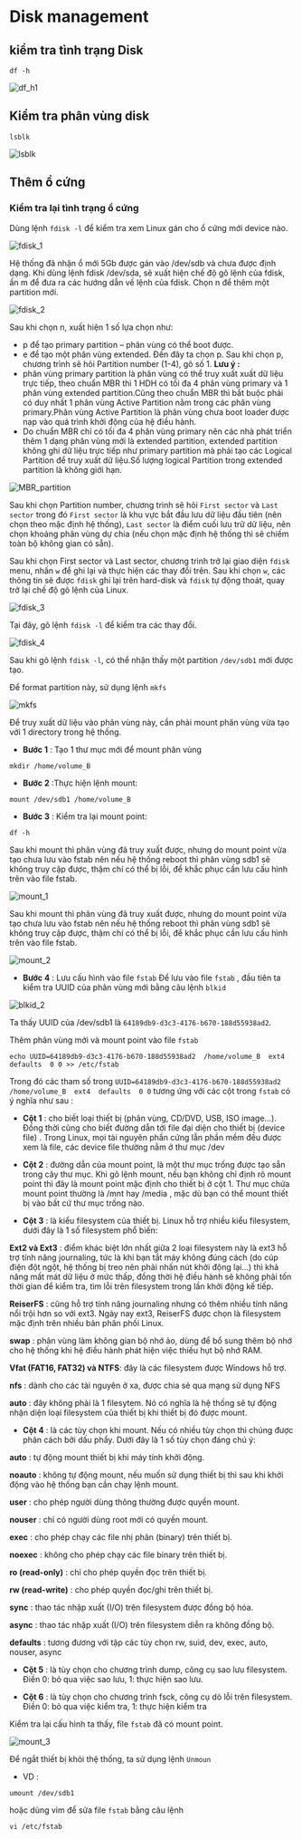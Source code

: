 # Disk management
## kiểm tra tình trạng Disk
```
df -h
```

![df_h1](https://github.com/laitiennhanhoa/Thu-viec-tai-Nhan-Hoa/blob/093ef75f35f539a60664e542d4ca9c1bdd9e4a1a/images/df_h1.png)

## Kiểm tra phân vùng disk
```
lsblk
```
![lsblk](https://github.com/laitiennhanhoa/Thu-viec-tai-Nhan-Hoa/blob/093ef75f35f539a60664e542d4ca9c1bdd9e4a1a/images/lsblk.png)

## Thêm ổ cứng
### Kiểm tra lại tình trạng ổ cứng

Dùng lệnh `fdisk -l` để kiểm tra xem Linux gán cho ổ cứng mới device nào.

![fdisk_1](https://github.com/laitiennhanhoa/Thu-viec-tai-Nhan-Hoa/blob/093ef75f35f539a60664e542d4ca9c1bdd9e4a1a/images/fdisk_1.png)

Hệ thống đã nhận ổ mới 5Gb được gán vào /dev/sdb và chưa được định dạng. 
Khi dùng lệnh fdisk /dev/sda, sẽ xuất hiện chế độ gõ lệnh của fdisk, ấn m để đưa ra các hướng dẫn về lệnh của fdisk. Chọn n để thêm một partition mới.

![fdisk_2](https://github.com/laitiennhanhoa/Thu-viec-tai-Nhan-Hoa/blob/093ef75f35f539a60664e542d4ca9c1bdd9e4a1a/images/fdisk_2.png)

Sau khi chọn n, xuất hiện 1 số lựa chọn như:

* p để tạo primary partition – phân vùng có thể boot được.
* e để tạo một phân vùng extended.
Đến đây ta chọn p. Sau khi chọn p, chương trình sẽ hỏi Partition number (1-4), gõ số 1.
__Lưu ý :__
* phân vùng primary partition là phân vùng có thể truy xuất xuất dữ liệu trực tiếp, theo chuẩn MBR thì 1 HDH có tối đa 4 phân vùng primary và 1 phân vùng extended partition.Cũng theo chuẩn MBR thì bắt buộc phải có duy nhất  1 phân vùng  Active Partition nằm trong các phân vùng primary.Phân vùng Active Partition là phân vùng chưa boot loader được nạp vào quá trình khởi động của hệ điều hành.
* Do chuẩn MBR chỉ có tối đa 4 phân vùng primary nên các nhà phát triển thêm 1 dạng phân vùng mới là extended partition, extended partition không ghi dữ liệu trực tiếp như primary partition mà phải tạo các Logical Partition để truy xuất dữ liệu.Số lượng logical Partition trong extended partition là không giới hạn.

![MBR_partition](https://github.com/laitiennhanhoa/Thu-viec-tai-Nhan-Hoa/blob/2f416d2e46fcab4e9e7d2d9e75785629d055d939/images/MBR_partition.png)

Sau khi chọn Partition number, chương trình sẽ hỏi `First sector` và `Last sector` trong đó `First sector` là khu vực bắt đầu lưu dữ liệu đầu tiên (nên chọn theo mặc định hệ thống), `Last sector` là điểm cuối lưu trữ dữ liệu, nên chọn khoảng phân vùng dự chia (nếu chọn mặc định hệ thống thì sẽ chiếm toàn bộ không gian có sẵn).

Sau khi chọn First sector và Last sector, chương trình trở lại giao diện `fdisk` menu, nhấn `w` để ghi lại và thực hiện các thay đổi trên.
Sau khi chọn `w`, các thông tin sẽ được `fdisk` ghi lại trên hard-disk và `fdisk` tự động thoát, quay trở lại chế độ gõ lệnh của Linux.

![fdisk_3](https://github.com/laitiennhanhoa/Thu-viec-tai-Nhan-Hoa/blob/2f416d2e46fcab4e9e7d2d9e75785629d055d939/images/fdisk_3.png)

Tại đây, gõ lệnh `fdisk -l` để kiểm tra các thay đổi.

![fdisk_4](https://github.com/laitiennhanhoa/Thu-viec-tai-Nhan-Hoa/blob/2f416d2e46fcab4e9e7d2d9e75785629d055d939/images/fdisk_4.png)

Sau khi gõ lệnh `fdisk -l`, có thể nhận thấy một partition `/dev/sdb1` mới được tạo.


Để format partition này, sử dụng lệnh `mkfs`

![mkfs](https://github.com/laitiennhanhoa/Thu-viec-tai-Nhan-Hoa/blob/2f416d2e46fcab4e9e7d2d9e75785629d055d939/images/mkfs.png)

Để truy xuất dữ liệu vào phân vùng này, cần phải mount phân vùng vừa tạo với 1 directory trong hệ thống.
* __Bước 1__ : Tạo 1 thư mục mới để mount phân vùng
```
mkdir /home/volume_B
```
* __Bước 2__ :Thực hiện lệnh mount:
```
mount /dev/sdb1 /home/volume_B
```
* __Bước 3__ : Kiểm tra lại mount point:
```
df -h
```

Sau khi mount thì phân vùng đã truy xuất được, nhưng do mount point vừa tạo chưa lưu vào fstab nên nếu hệ thống reboot thì phân vùng sdb1 sẽ không truy cập được, thậm chí có thể bị lỗi, để khắc phục cần lưu cấu hình trên vào file fstab.

![mount_1](https://github.com/laitiennhanhoa/Thu-viec-tai-Nhan-Hoa/blob/9f67f6dc30b252b924feb38f224a1323ff4b2386/images/mount_1.png)

Sau khi mount thì phân vùng đã truy xuất được, nhưng do mount point vừa tạo chưa lưu vào fstab nên nếu hệ thống reboot thì phân vùng sdb1 sẽ không truy cập được, thậm chí có thể bị lỗi, để khắc phục cần lưu cấu hình trên vào file fstab.

![mount_2](https://github.com/laitiennhanhoa/Thu-viec-tai-Nhan-Hoa/blob/9f67f6dc30b252b924feb38f224a1323ff4b2386/images/mount_2.png)

* __Bước 4__ : Lưu cấu hình vào file `fstab`
 Để lưu vào file `fstab` , đầu tiên ta kiểm tra UUID của phân vùng mới bằng câu lệnh `blkid`
 
 ![blkid_2](https://github.com/laitiennhanhoa/Thu-viec-tai-Nhan-Hoa/blob/d242f0a8fc5f8b212a044fe20355882c30289574/images/blkid_2.png)
 
 Ta thấy UUID của /dev/sdb1 là `64189db9-d3c3-4176-b670-188d55938ad2`.
 
 Thêm phân vùng mới và mount point vào file `fstab`
 
```
echo UUID=64189db9-d3c3-4176-b670-188d55938ad2  /home/volume_B  ext4  defaults  0 0 >> /etc/fstab
```
Trong đó các tham số trong `UUID=64189db9-d3c3-4176-b670-188d55938ad2  /home/volume_B  ext4  defaults  0 0` tương ứng với các cột trong `fstab` có ý nghĩa như sau :
* __Cột 1__ : cho biết loại thiết bị (phân vùng, CD/DVD, USB, ISO image…). Đồng thời cũng cho biết đường dẫn tới file đại diện cho thiết bị (device file) . Trong Linux, mọi tài nguyên phần cứng lẫn phần mềm đều được xem là file, các device file thường nằm ở thư mục /dev

* __Cột 2__ : đường dẫn của mount point, là một thư mục trống được tạo sẵn trong cây thư mục. Khi gõ lệnh mount, nếu bạn không chỉ định rõ mount point thì đây là mount point mặc định cho thiết bị ở cột 1. Thư mục chứa mount point thường là /mnt hay /media , mặc dù bạn có thể mount thiết bị vào bất cứ thư mục trống nào.

* __Cột 3__ : là kiểu filesystem của thiết bị. Linux hỗ trợ nhiều kiểu filesystem, dưới đây là 1 số filesystem phổ biến:

__Ext2 và Ext3__ : điểm khác biệt lớn nhất giữa 2 loại filesystem này là ext3 hỗ trợ tính năng journaling, tức là khi bạn tắt máy không đúng cách (do cúp điện đột ngột, hệ thống bị treo nên phải nhấn nút khởi động lại…) thì khả năng mất mát dữ liệu ở mức thấp, đồng thời hệ điều hành sẽ không phải tốn thời gian để kiểm tra, tìm lỗi trên filesystem trong lần khởi động kế tiếp.

__ReiserFS__ : cũng hỗ trợ tính năng journaling nhưng có thêm nhiều tính năng nổi trội hơn so với ext3. Ngày nay ext3, ReiserFS được chọn là filesystem mặc định trên nhiều bản phân phối Linux.

__swap__ : phân vùng làm không gian bộ nhớ ảo, dùng để bổ sung thêm bộ nhớ cho hệ thống khi hệ điều hành phát hiện việc thiếu hụt bộ nhớ RAM.

__Vfat (FAT16, FAT32) và NTFS__: đây là các filesystem được Windows hỗ trợ.

__nfs__ : dành cho các tài nguyên ở xa, được chia sẻ qua mạng sử dụng NFS

__auto__ : đây không phải là 1 filesytem. Nó có nghĩa là hệ thống sẽ tự động nhận diện loại filesystem của thiết bị khi thiết bị đó được mount.

* __Cột 4__ : là các tùy chọn khi mount.
Nếu có nhiều tùy chọn thì chúng được phân cách bởi dấu phẩy. Dưới đây là 1 số tùy chọn đáng chú ý:

__auto__ : tự động mount thiết bị khi máy tính khởi động.

__noauto__ : không tự động mount, nếu muốn sử dụng thiết bị thì sau khi khởi động vào hệ thống bạn cần chạy lệnh mount.

__user__ : cho phép người dùng thông thường được quyền mount.

__nouser__ : chỉ có người dùng root mới có quyền mount.

__exec__ : cho phép chạy các file nhị phân (binary) trên thiết bị.

__noexec__ : không cho phép chạy các file binary trên thiết bị.

__ro (read-only)__ : chỉ cho phép quyền đọc trên thiết bị.

__rw (read-write)__ : cho phép quyền đọc/ghi trên thiết bị.

__sync__ : thao tác nhập xuất (I/O) trên filesystem được đồng bộ hóa.

__async__ : thao tác nhập xuất (I/O) trên filesystem diễn ra không đồng bộ.

__defaults__ : tương đương với tập các tùy chọn rw, suid, dev, exec, auto, nouser, async

* __Cột 5__ : là tùy chọn cho chương trình dump, công cụ sao lưu filesystem. Điền 0: bỏ qua việc sao lưu, 1: thực hiện sao lưu.

* __Cột 6__ : là tùy chọn cho chương trình fsck, công cụ dò lỗi trên filesystem. Điền 0: bỏ qua việc kiểm tra, 1: thực hiện kiểm tra



Kiểm tra lại cấu hình ta thấy, file `fstab` đã có mount point.

![mount_3](https://github.com/laitiennhanhoa/Thu-viec-tai-Nhan-Hoa/blob/9f67f6dc30b252b924feb38f224a1323ff4b2386/images/mount_3.png)

Để ngắt thiết bị khỏi thệ thống, ta sử dụng lệnh `Unmoun`
* VD :  
```
umount /dev/sdb1
```
hoặc dùng vim để sửa file `fstab` bằng câu lệnh
```
vi /etc/fstab
```
